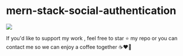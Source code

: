 # mern-stack-social-authentication

<img src="https://github.com/mohamedzhioua/mern-stack-social-authentication/blob/main/client/src/assets/mern-stack-social-authentication_demo.gif" >

<p> If you'd like to support my work , feel free to star ⭐
              my repo or you can contact me so we can enjoy a coffee together ☕️❤️‍🔥</p>


